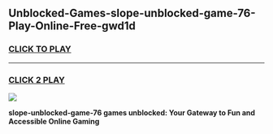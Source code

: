 
## Unblocked-Games-slope-unblocked-game-76-Play-Online-Free-gwd1d
<h3>
<a href="https://premium76.site?title=slope-unblocked-game-76&ref=26A">CLICK TO PLAY</a></h3>
<hr>

<h3>
<a href="https://premium76.site?title=slope-unblocked-game-76&ref=26A">CLICK 2 PLAY</a>
  
</h3>

<a href="https://premium76.site?title=slope-unblocked-game-76&ref=26A"><img src="https://clearcache.store/games.png"></a>


**slope-unblocked-game-76 games unblocked: Your Gateway to Fun and Accessible Online Gaming**
